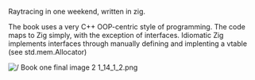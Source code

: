 Raytracing in one weekend, written in zig.

The book uses a very C++ OOP-centric style of programming. The code maps to Zig simply, with the exception of interfaces. Idiomatic Zig implements interfaces through manually defining and implenting a vtable (see std.mem.Allocator)

![/ Book one final image 2 1_14_1_2.png](1_14_1_2.png)

